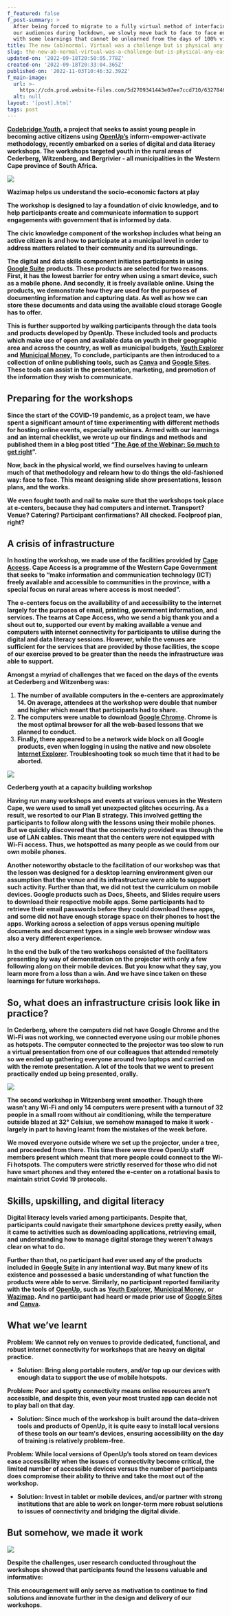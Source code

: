 ```yaml
---
f_featured: false
f_post-summary: >
  After being forced to migrate to a fully virtual method of interfacing with
  our audiences during lockdown, we slowly move back to face to face engagements
  with some learnings that cannot be unlearned from the days of 100% virtual.
title: The new (ab)normal. Virtual was a challenge but is physical any easier?
slug: the-new-ab-normal-virtual-was-a-challenge-but-is-physical-any-easier
updated-on: '2022-09-18T20:50:05.778Z'
created-on: '2022-09-18T20:33:04.365Z'
published-on: '2022-11-03T10:46:32.392Z'
f_main-image:
  url: >-
    https://cdn.prod.website-files.com/5d2709341443e07ee7ccd710/63278464263f4c4eec129c3a_IMG_5371%20(1).jpg
  alt: null
layout: '[post].html'
tags: post
---
```


[**Codebridge Youth**](https://codebridgeyouth.org.za/)**, a project that seeks to assist young people in becoming active citizens using** [**OpenUp’s**](https://openup.org.za/) **inform-empower-activate methodology, recently embarked on a series of digital and data literacy workshops. The workshops targeted youth in the rural areas of Cederberg, Witzenberg, and Bergrivier - all municipalities in the Western Cape province of South Africa.**

![](https://uploads-ssl.webflow.com/5d2709341443e07ee7ccd710/63277cff1c814d0dc1714cd4_West%20Coast.png)

**Wazimap helps us understand the socio-economic factors at play**

**The workshop is designed to lay a foundation of civic knowledge, and to help participants create and communicate information to support engagements with government that is informed by data.**

**The civic knowledge component of the workshop includes what being an active citizen is and how to participate at a municipal level in order to address matters related to their community and its surroundings.**

**The digital and data skills component initiates participants in using** [**Google Suite**](https://about.google/products/) **products. These products are selected for two reasons. First, it has the lowest barrier for entry when using a smart device, such as a mobile phone. And secondly, it is freely available online. Using the products, we demonstrate how they are used for the purposes of documenting information and capturing data. As well as how we can store these documents and data using the available cloud storage Google has to offer.**

**This is further supported by walking participants through the data tools and products developed by OpenUp. These included tools and products which make use of open and available data on youth in their geographic area and across the country, as well as municipal budgets,** [**Youth Explorer**](https://www.youthexplorer.org.za/) **and** [**Municipal Money.**](https://municipalmoney.gov.za/) **To conclude, participants are then introduced to a collection of online publishing tools, such as** [**Canva**](https://www.canva.com/en_gb/) **and** [**Google Sites**](https://sites.google.com/)**. These tools can assist in the presentation, marketing, and promotion of the information they wish to communicate.**

Preparing for the workshops
---------------------------

**Since the start of the COVID-19 pandemic, as a project team, we have spent a significant amount of time experimenting with different methods for hosting online events, especially webinars. Armed with our learnings and an internal checklist, we wrote up our findings and methods and published them in a blog post titled “**[**The Age of the Webinar: So much to get right**](https://openup.org.za/blog/the-age-of-the-webinar-so-much-to-get-right)**”.**

**Now, back in the physical world, we find ourselves having to unlearn much of that methodology and relearn how to do things the old-fashioned way: face to face. This meant designing slide show presentations, lesson plans, and the works.**

**We even fought tooth and nail to make sure that the workshops took place at e-centers, because they had computers and internet. Transport? Venue? Catering? Participant confirmations? All checked. Foolproof plan, right?**

A crisis of infrastructure
--------------------------

**In hosting the workshop, we made use of the facilities provided by** [**Cape Access**](https://www.westerncape.gov.za/cape-access/)**. Cape Access is a programme of the Western Cape Government that seeks to “make information and communication technology (ICT) freely available and accessible to communities in the province, with a special focus on rural areas where access is most needed”.**

**The e-centers focus on the availability of and accessibility to the internet largely for the purposes of email, printing, government information, and services. The teams at Cape Access, who we send a big thank you and a shout out to, supported our event by making available a venue and computers with internet connectivity for participants to utilise during the digital and data literacy sessions. However, while the venues are sufficient for the services that are provided by those facilities, the scope of our exercise proved to be greater than the needs the infrastructure was able to support.**

**Amongst a myriad of challenges that we faced on the days of the events at Cederberg and Witzenberg was:**

1.  **The number of available computers in the e-centers are approximately 14. On average, attendees at the workshop were double that number and higher which meant that participants had to share.**
2.  **The computers were unable to download** [**Google Chrome**](https://www.google.com/chrome/)**. Chrome is the most optimal browser for all the web-based lessons that we planned to conduct.**
3.  **Finally, there appeared to be a network wide block on all Google products, even when logging in using the native and now obsolete** [**Internet Explorer**](https://www.microsoft.com/en-za/download/internet-explorer.aspx)**. Troubleshooting took so much time that it had to be aborted.**

![](https://uploads-ssl.webflow.com/5d2709341443e07ee7ccd710/63277ec0acd3d83e65763cf3_Cederberg%20Hall.jpeg)

**Cederberg youth at a capacity building workshop**

‍**Having run many workshops and events at various venues in the Western Cape, we were used to small yet unexpected glitches occurring. As a result, we resorted to our Plan B strategy. This involved getting the participants to follow along with the lessons using their mobile phones. But we quickly discovered that the connectivity provided was through the use of LAN cables. This meant that the centers were not equipped with Wi-Fi access. Thus, we hotspotted as many people as we could from our own mobile phones.**

**Another noteworthy obstacle to the facilitation of our workshop was that the lesson was designed for a desktop learning environment given our assumption that the venue and its infrastructure were able to support such activity. Further than that, we did not test the curriculum on mobile devices. Google products such as Docs, Sheets, and Slides require users to download their respective mobile apps. Some participants had to retrieve their email passwords before they could download these apps, and some did not have enough storage space on their phones to host the apps. Working across a selection of apps versus opening multiple documents and document types in a single web browser window was also a very different experience.**

**In the end the bulk of the two workshops consisted of the facilitators presenting by way of demonstration on the projector with only a few following along on their mobile devices. But you know what they say, you learn more from a loss than a win. And we have since taken on these learnings for future workshops.**

So, what does an infrastructure crisis look like in practice?
-------------------------------------------------------------

**In Cederberg, where the computers did not have Google Chrome and the Wi-Fi was not working, we connected everyone using our mobile phones as hotspots. The computer connected to the projector was too slow to run a virtual presentation from one of our colleagues that attended remotely so we ended up gathering everyone around two laptops and carried on with the remote presentation. A lot of the tools that we went to present practically ended up being presented, orally.**

![](https://uploads-ssl.webflow.com/5d2709341443e07ee7ccd710/63277f42f5839637c7548589_Cederberg%202.jpeg)

**The second workshop in Witzenberg went smoother. Though there wasn’t any Wi-Fi and only 14 computers were present with a turnout of 32 people in a small room without air conditioning, while the temperature outside blazed at 32° Celsius, we somehow managed to make it work - largely in part to having learnt from the mistakes of the week before.**

**We moved everyone outside where we set up the projector, under a tree, and proceeded from there. This time there were three OpenUp staff members present which meant that more people could connect to the Wi-Fi hotspots. The computers were strictly reserved for those who did not have smart phones and they entered the e-center on a rotational basis to maintain strict Covid 19 protocols.**

Skills, upskilling, and digital literacy
----------------------------------------

**Digital literacy levels varied among participants. Despite that, participants could navigate their smartphone devices pretty easily, when it came to activities such as downloading applications, retrieving email, and understanding how to manage digital storage they weren’t always clear on what to do.**

**Further than that, no participant had ever used any of the products included in** [**Google Suite**](https://gsuite.google.com/dashboard) **in any intentional way. But many knew of its existence and possessed a basic understanding of what function the products were able to serve. Similarly, no participant reported familiarity with the tools of** [**OpenUp**](https://openup.org.za/projects)**, such as** [**Youth Explorer**](https://www.youthexplorer.org.za/)**,** [**Municipal Money**](https://municipalmoney.gov.za/)**, or** [**Wazimap**](https://wazimap.co.za/)**. And no participant had heard or made prior use of** [**Google Sites**](https://sites.google.com/) **and** [**Canva**](https://www.canva.com/)**.**

What we’ve learnt
-----------------

**Problem: We cannot rely on venues to provide dedicated, functional, and robust internet connectivity for workshops that are heavy on digital practice.**

*   **Solution: Bring along portable routers, and/or top up our devices with enough data to support the use of mobile hotspots.**

**Problem: Poor and spotty connectivity means online resources aren’t accessible, and despite this, even your most trusted app can decide not to play ball on that day.**

*   **Solution: Since much of the workshop is built around the data-driven tools and products of OpenUp, it is quite easy to install local versions of these tools on our team's devices, ensuring accessibility on the day of training is relatively problem-free.**

**Problem: While local versions of OpenUp’s tools stored on team devices ease accessibility when the issues of connectivity become critical, the limited number of accessible devices versus the number of participants does compromise their ability to thrive and take the most out of the workshop.**

*   **Solution: Invest in tablet or mobile devices, and/or partner with strong institutions that are able to work on longer-term more robust solutions to issues of connectivity and bridging the digital divide.**

But somehow, we made it work
----------------------------

![](https://uploads-ssl.webflow.com/5d2709341443e07ee7ccd710/632780551c814dc4e17184db_Cederberg%203.jpeg)

**Despite the challenges, user research conducted throughout the workshops showed that participants found the lessons valuable and informative:**

**This encouragement will only serve as motivation to continue to find solutions and innovate further in the design and delivery of our workshops.**

‍
